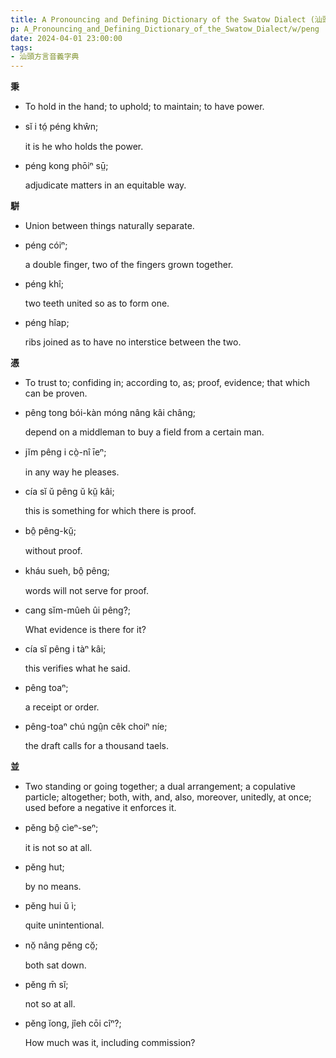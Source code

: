 ```yaml
---
title: A Pronouncing and Defining Dictionary of the Swatow Dialect (汕頭方言音義字典) / peng
p: A_Pronouncing_and_Defining_Dictionary_of_the_Swatow_Dialect/w/peng
date: 2024-04-01 23:00:00
tags: 
- 汕頭方言音義字典
---
```



**秉**
- To hold in the hand; to uphold; to maintain; to have power.

- sĭ i tó̤ péng khŵn;

  it is he who holds the power.

- péng kong phōiⁿ sṳ̄;

  adjudicate matters in an equitable way.

**駢**
- Union between things naturally separate.

- péng cóiⁿ;

  a double finger, two of the fingers grown together.

- péng khî;

  two teeth united so as to form one.

- péng hîap;

  ribs joined as to have no interstice between the two.

**憑**
- To trust to; confiding in; according to, as; proof, evidence; that which can be proven.

- pêng tong bói-kàn móng nâng kâi châng;

  depend on a middleman to buy a field from a certain man.

- jĭm pêng i cò̤-nî īeⁿ;

  in any way he pleases.

- cía sĭ ŭ pêng ŭ kṳ̆ kâi;

  this is something for which there is proof.

- bô̤ pêng-kṳ̆;

  without proof.

- kháu sueh, bô̤ pêng;

  words will not serve for proof.

- cang sĭm-mûeh ûi pêng?;

  What evidence is there for it?

- cía sĭ pêng i tàⁿ kâi;

  this verifies what he said.

- pêng toaⁿ;

  a receipt or order.

- pêng-toaⁿ chú ngṳ̂n cêk choiⁿ níe;

  the draft calls for a thousand taels.

**並**
- Two standing or going together; a dual  arrangement; a copulative particle; altogether; both, with, and, also,  moreover, unitedly, at once; used before a negative it enforces it.

- pĕng bô̤ cìeⁿ-seⁿ;

  it is not so at all.

- pĕng hut;

  by no means.

- pĕng hui ŭ ì;

  quite unintentional.

- nŏ̤ nâng pĕng cŏ̤;

  both sat down.

- pĕng m̄ sĭ;

  not so at all.

- pĕng ĭong, jîeh cōi cîⁿ?;

  How much was it, including commission?